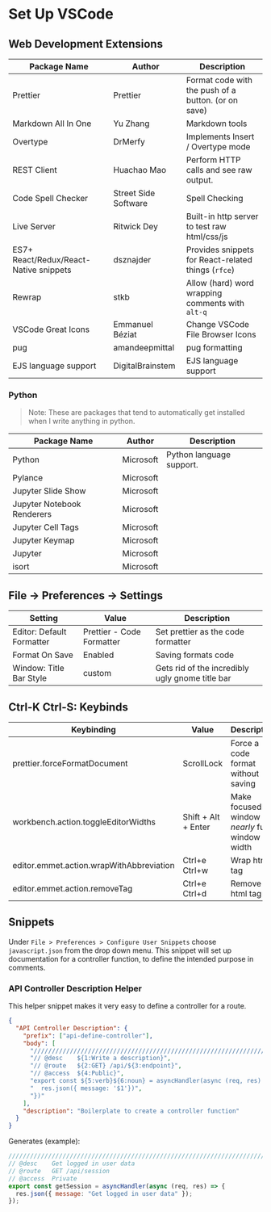 # Set Up VSCode

## Web Development Extensions

| Package Name                           | Author               | Description                                         |
| -------------------------------------- | -------------------- | --------------------------------------------------- |
| Prettier                               | Prettier             | Format code with the push of a button. (or on save) |
| Markdown All In One                    | Yu Zhang             | Markdown tools                                      |
| Overtype                               | DrMerfy              | Implements Insert / Overtype mode                   |
| REST Client                            | Huachao Mao          | Perform HTTP calls and see raw output.              |
| Code Spell Checker                     | Street Side Software | Spell Checking                                      |
| Live Server                            | Ritwick Dey          | Built-in http server to test raw html/css/js        |
| ES7+ React/Redux/React-Native snippets | dsznajder            | Provides snippets for React-related things (`rfce`) |
| Rewrap                                 | stkb                 | Allow (hard) word wrapping comments with `alt-q`    |
| VSCode Great Icons                     | Emmanuel Béziat      | Change VSCode File Browser Icons                    |
| pug                                    | amandeepmittal       | pug formatting                                      |
| EJS language support                   | DigitalBrainstem     | EJS language support                                |

### Python

> Note: These are packages that tend to automatically get installed when I write anything in python.

| Package Name               | Author    | Description              |
| -------------------------- | --------- | ------------------------ |
| Python                     | Microsoft | Python language support. |
| Pylance                    | Microsoft |                          |
| Jupyter Slide Show         | Microsoft |                          |
| Jupyter Notebook Renderers | Microsoft |                          |
| Jupyter Cell Tags          | Microsoft |                          |
| Jupyter Keymap             | Microsoft |                          |
| Jupyter                    | Microsoft |                          |
| isort                      | Microsoft |                          |

## File -> Preferences -> Settings

| Setting                   | Value                     | Description                                     |
| ------------------------- | ------------------------- | ----------------------------------------------- |
| Editor: Default Formatter | Prettier - Code Formatter | Set prettier as the code formatter              |
| Format On Save            | Enabled                   | Saving formats code                             |
| Window: Title Bar Style   | custom                    | Gets rid of the incredibly ugly gnome title bar |

## Ctrl-K Ctrl-S: Keybinds

| Keybinding                               | Value               | Description                                    |
| ---------------------------------------- | ------------------- | ---------------------------------------------- |
| prettier.forceFormatDocument             | ScrollLock          | Force a code format without saving             |
| workbench.action.toggleEditorWidths      | Shift + Alt + Enter | Make focused window _nearly_ full window width |
| editor.emmet.action.wrapWithAbbreviation | Ctrl+e Ctrl+w       | Wrap html tag                                  |
| editor.emmet.action.removeTag            | Ctrl+e Ctrl+d       | Remove html tag                                |

## Snippets

Under `File > Preferences > Configure User Snippets` choose `javascript.json` from the drop down menu. This snippet will set up documentation for a controller function, to define the intended purpose in comments.

### API Controller Description Helper

This helper snippet makes it very easy to define a controller for a route.

```json
{
  "API Controller Description": {
    "prefix": ["api-define-controller"],
    "body": [
      "////////////////////////////////////////////////////////////////////////////////",
      "// @desc    ${1:Write a description}",
      "// @route   ${2:GET} /api/${3:endpoint}",
      "// @access  ${4:Public}",
      "export const ${5:verb}${6:noun} = asyncHandler(async (req, res) => {",
      "  res.json({ message: '$1'})",
      "})"
    ],
    "description": "Boilerplate to create a controller function"
  }
}
```

Generates (example):

```js
////////////////////////////////////////////////////////////////////////////////
// @desc    Get logged in user data
// @route   GET /api/session
// @access  Private
export const getSession = asyncHandler(async (req, res) => {
  res.json({ message: "Get logged in user data" });
});
```
